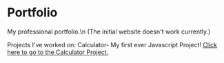 # Portfolio
My professional portfolio.\n
(The initial website doesn't work currently.)

Projects I've worked on:
  Calculator- My first ever Javascript Project!
  [Click here to go to the Calculator Project.](calculator/index.html)
